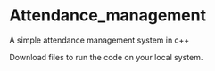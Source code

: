 # Attendance_management
A simple attendance management system in c++

Download files to run the code on your local system.
